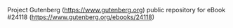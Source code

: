 Project Gutenberg (https://www.gutenberg.org) public repository for eBook #24118 (https://www.gutenberg.org/ebooks/24118)
